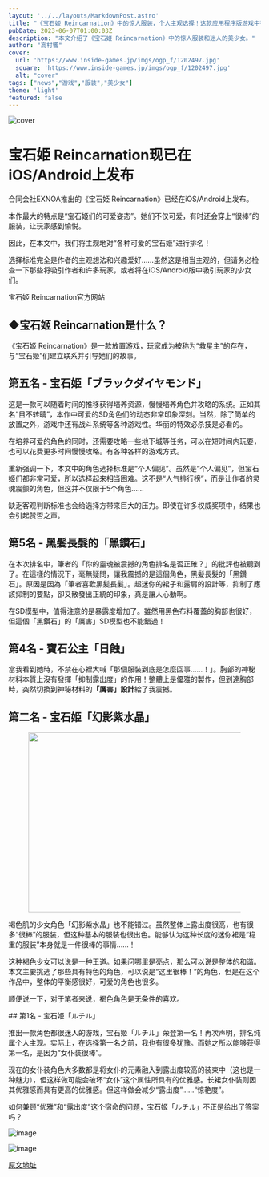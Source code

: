 ```yaml
---
layout: '../../layouts/MarkdownPost.astro'
title: "《宝石姬 Reincarnation》中的惊人服装，个人主观选择！这款应用程序版游戏中有许多迷人的美少女"
pubDate: 2023-06-07T01:00:03Z
description: "本文介绍了《宝石姬 Reincarnation》中的惊人服装和迷人的美少女。"
author: "高村響"
cover:
  url: 'https://www.inside-games.jp/imgs/ogp_f/1202497.jpg'
  square: 'https://www.inside-games.jp/imgs/ogp_f/1202497.jpg'
  alt: "cover"
tags: ["news","游戏","服装","美少女"]
theme: 'light'
featured: false
---
```


![cover](https://www.inside-games.jp/imgs/ogp_f/1202497.jpg)

# 宝石姫 Reincarnation现已在iOS/Android上发布

合同会社EXNOA推出的《宝石姫 Reincarnation》已经在iOS/Android上发布。

本作最大的特点是“宝石姬们的可爱姿态”。她们不仅可爱，有时还会穿上“很棒”的服装，让玩家感到愉悦。

因此，在本文中，我们将主观地对“各种可爱的宝石姬”进行排名！

选择标准完全是作者的主观想法和兴趣爱好……虽然这是相当主观的，但请务必检查一下那些将吸引作者和许多玩家，或者将在iOS/Android版中吸引玩家的少女们。

宝石姬 Reincarnation官方网站

## ◆宝石姬 Reincarnation是什么？

《宝石姬 Reincarnation》是一款放置游戏，玩家成为被称为“救星主”的存在，与“宝石姬”们建立联系并引导她们的故事。
## 第五名 - 宝石姫「ブラックダイヤモンド」

这是一款可以随着时间的推移获得培养资源，慢慢培养角色并攻略的系统。正如其名“目不转睛”，本作中可爱的SD角色们的动态非常印象深刻。当然，除了简单的放置之外，游戏中还有战斗系统等各种游戏性。华丽的特效必杀技是必看的。

在培养可爱的角色的同时，还需要攻略一些地下城等任务，可以在短时间内玩耍，也可以花费更多时间慢慢攻略。有各种各样的游戏方式。

重新强调一下，本文中的角色选择标准是“个人偏见”。虽然是“个人偏见”，但宝石姬们都非常可爱，所以选择起来相当困难。这不是“人气排行榜”，而是让作者的灵魂震颤的角色，但这并不仅限于5个角色……

缺乏客观判断标准也会给选择方带来巨大的压力。即使在许多权威奖项中，结果也会引起赞否之声。
## 第5名 - 黑髪長髮的「黑鑽石」

在本次排名中，筆者的「你的靈魂被震撼的角色排名是否正確？」的批評也被聽到了。在這樣的情況下，毫無疑問，讓我震撼的是這個角色，黑髪長髮的「黑鑽石」。原因是因為「筆者喜歡黑髪長髮」。超迷你的裙子和露肩的設計等，抑制了應該抑制的要點，卻又散發出正統的印象，真是讓人心動啊。

在SD模型中，值得注意的是暴露度增加了。雖然用黑色布料覆蓋的胸部也很好，但這個「黑鑽石」的「厲害」SD模型也不能錯過！

## 第4名 - 寶石公主「日蝕」

當我看到她時，不禁在心裡大喊「那個服裝到底是怎麼回事……！」。胸部的神秘材料本質上沒有發揮「抑制露出度」的作用！整體上是優雅的製作，但到達胸部時，突然切換到神秘材料的<b>「厲害」設計</b>給了我震撼。
 
<h2>第二名 - 宝石姫「幻影紫水晶」</h2>
<figure class="ctms-editor-image"><img src="https://www.inside-games.jp/imgs/zoom/1202502.jpg" class="inline-article-image" width="640" height="359"></figure>
<p>褐色肌的少女角色「幻影紫水晶」也不能错过。虽然整体上露出度很高，也有很多“很棒”的服装，但这种基本的服装也很出色。能够认为这种长度的迷你裙是“稳重的服装”本身就是一件很棒的事情……！</p>
<p>这种褐色少女可以说是一种王道。如果问哪里是亮点，那么可以说是整体的和谐。本文主要挑选了那些具有特色的角色，可以说是“这里很棒！”的角色，但是在这个作品中，整体的平衡感很好，可爱的角色也很多。</p>
<p>顺便说一下，对于笔者来说，褐色角色是无条件的喜欢。</p>
## 第1名 - 宝石姫「ルチル」

推出一款角色都很迷人的游戏，宝石姬「ルチル」荣登第一名！再次声明，排名纯属个人主观。实际上，在选择第一名之前，我也有很多犹豫。而她之所以能够获得第一名，是因为“女仆装很棒”。

现在的女仆装角色大多数都是将女仆的元素融入到露出度较高的装束中（这也是一种魅力），但这样做可能会破坏“女仆”这个属性所具有的优雅感。长裙女仆装则因其优雅感而具有更高的优雅感。但这样做会减少“露出度”……“惊艳度”。

如何兼顾“优雅”和“露出度”这个宿命的问题，宝石姬「ルチル」不正是给出了答案吗？

![image](https://www.inside-games.jp/imgs/zoom/1202504.jpg)

![image](https://www.inside-games.jp/imgs/zoom/1202506.jpg)

  [原文地址](https://www.inside-games.jp/article/2023/06/07/146401.html)